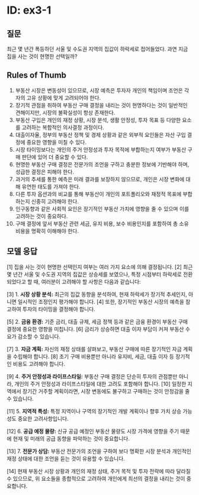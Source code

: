 # ID: ex3-1
## 질문
최근 몇 년간 폭등하던 서울 및 수도권 지역의 집값이 하락세로 접어들었다. 과연 지금 집을 사는 것이 현명한 선택일까?
## Rules of Thumb
1. 부동산 시장은 변동성이 있으므로, 시장 예측은 투자자 개인의 책임이며 조언은 각자의 고유 상황에 맞게 고려되어야 한다.
2. 장기적 관점을 취하여 부동산 구매 결정을 내리는 것이 현명하다는 것이 일반적인 견해이지만, 시장의 불확실성이 항상 존재한다.
3. 부동산 구입은 개인의 재정 상황, 시장 분석, 생활 안정성, 투자 목표 등 다양한 요소를 고려하는 복합적인 의사결정 과정이다.
4. 대출이자율, 정부의 부동산 정책 및 경제 상황과 같은 외부적 요인들은 자산 구입 결정에 중요한 영향을 미칠 수 있다.
5. 시장 타이밍보다는 개인의 주거 안정성과 투자 목적에 부합하는지 여부가 부동산 구매 판단에 있어 더 중요할 수 있다.
6. 현명한 부동산 구매 결정은 전문가의 조언을 구하고 충분한 정보에 기반해야 하며, 성급한 결정은 피해야 한다.
7. 과거의 추세를 통한 예측은 미래 결과를 보장하지 않으므로, 개인은 시장 변화에 대해 유연한 태도를 가져야 한다.
8. 다른 투자 옵션과의 비교를 통해 부동산이 개인의 포트폴리오와 재정적 목표에 부합하는지 신중히 고려해야 한다.
9. 인구동향과 같은 사회적 요인은 장기적인 부동산 가치에 영향을 줄 수 있으며 이를 고려하는 것이 중요하다.
10. 구매 결정에 앞서 부동산 관련 세금, 유지 비용, 보수 비용인지를 포함하여 총 소유비용을 명확히 이해해야 한다.
## 모델 응답
[1] 집을 사는 것이 현명한 선택인지 여부는 여러 가지 요소에 의해 결정됩니다. [2] 최근 몇 년간 서울 및 수도권 지역의 집값은 상승세를 보였으나, 특정 시점부터 하락세로 전환되었다고 할 때, 여러분이 고려해야 할 사항은 다음과 같습니다:

[3] 1. **시장 상황 분석:** 최근의 집값 동향을 분석하여, 현재 하락세가 장기적 추세인지, 아니면 일시적인 조정인지 평가해야 합니다. [4] 또한, 장기적인 부동산 시장의 예측을 참고하여 투자의 타이밍을 결정해야 합니다.

[5] 2. **금융 환경:** 기준 금리, 대출 규제, 세금 정책 등과 같은 금융 환경이 부동산 구매 결정에 중요한 영향을 미칩니다. [6] 금리가 상승하면 대출 이자 부담이 커져 부동산 수요가 감소할 수 있습니다.

[7] 3. **자금 계획:** 자신의 재정 상태를 살펴보고, 부동산 구매에 따른 장기적인 자금 계획을 수립해야 합니다. [8] 초기 구매 비용뿐만 아니라 유지비, 세금, 대출 이자 등 장기적인 비용도 고려해야 합니다.

[9] 4. **주거 안정성과 라이프스타일:** 부동산 구매 결정은 단순히 투자의 관점뿐만 아니라, 개인의 주거 안정성과 라이프스타일에 대한 고려도 포함해야 합니다. [10] 일정한 지역에서 장기간 거주할 계획이라면, 시장 변동에도 불구하고 구매하는 것이 안정감을 줄 수 있습니다.

[11] 5. **지역적 특성:** 특정 지역이나 구역의 장기적인 개발 계획이나 향후 가치 상승 가능성도 중요한 고려사항입니다.

[12] 6. **공급 예정 물량:** 신규 공급 예정인 부동산 물량도 시장 가격에 영향을 주기 때문에 현재 및 미래의 공급 동향을 파악하는 것이 중요합니다.

[13] 7. **전문가 상담:** 부동산 전문가의 조언을 구하여 보다 명확한 시장 분석과 개인적인 재정 상태에 대한 조언을 듣는 것이 유용할 수 있습니다.

[14] 현재 부동산 시장 상황과 개인의 재정 상태, 주거 목적 및 투자 전략에 따라 달라질 수 있으므로, 위 요소들을 종합적으로 고려하여 개인에게 최선의 결정을 내리는 것이 중요합니다.
